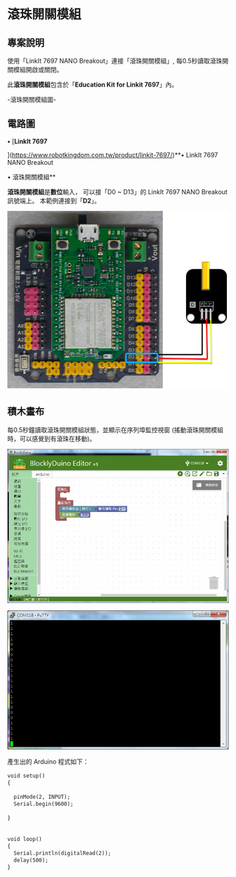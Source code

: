 # 滾珠開關模組

## 專案說明

使用「LinkIt 7697 NANO Breakout」連接「滾珠開關模組」, 每0.5秒讀取滾珠開關模組開啟或關閉。
  
此**滾珠開關模組**包含於「**Education Kit for Linkit 7697**」內。
  
-滾珠開關模組圖-

## 電路圖

**•**	[**LinkIt 7697**
  
](https://www.robotkingdom.com.tw/product/linkit-7697/)**•	LinkIt 7697 NANO Breakout
  
•	滾珠開關模組**

**滾珠開關模組**是**數位**輸入， 可以接「D0 ~ D13」的 LinkIt 7697 NANO Breakout訊號端上。 本範例連接到「**D2**」。

![](../.gitbook/assets/linkit7697_advanceballswitch_01.png)

## 積木畫布

每0.5秒鐘讀取滾珠開關模組狀態，並顯示在序列埠監控視窗 \(搖動滾珠開關模組時，可以感覺到有滾珠在移動\)。

![](../.gitbook/assets/linkit7697_advanceballswitch_02.png)

![](../.gitbook/assets/linkit7697_advanceballswitch_03.png)

產生出的 Arduino 程式如下：

```text
void setup()
{

  pinMode(2, INPUT);
  Serial.begin(9600);

}


void loop()
{
  Serial.println(digitalRead(2));
  delay(500);
}

```

